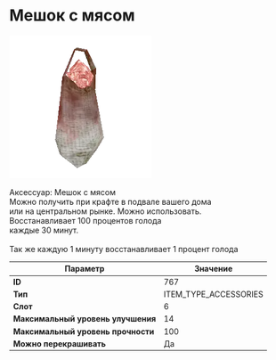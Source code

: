 # Мешок с мясом

![Item Image](../img/767.webp?raw=true)

Аксессуар: Мешок с мясом<br>Можно получить при крафте в подвале вашего дома<br>или на центральном рынке. Можно использовать.<br>Восстанавливает 100 процентов голода<br>каждые 30 минут.<br><br>Так же каждую  1 минуту восстанавливает 1 процент голода


| Параметр | Значение |
|----------|----------|
| **ID** | 767 |
| **Тип** | ITEM_TYPE_ACCESSORIES |
| **Слот** | 6 |
| **Максимальный уровень улучшения** | 14 |
| **Максимальный уровень прочности** | 100 |
| **Можно перекрашивать** | Да |

